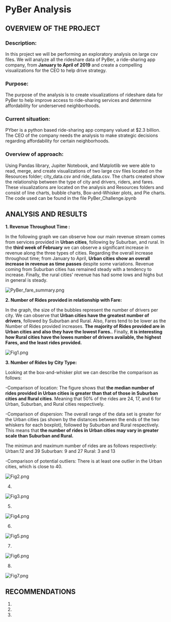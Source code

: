 # PyBer Analysis

## OVERVIEW OF THE PROJECT

### Description:

In this project we will be performing an exploratory analysis on large csv files.   We will analyze all the rideshare data of PyBer, a ride-sharing app company, from **January to April of 2019** and create a compelling visualizations for the CEO to help drive strategy.

### Purpose:

The purpose of the analysis is to create visualizations of rideshare data for PyBer to help improve access to ride-sharing services and determine affordability for underserved neighborhoods.


### Current situation:

PYber is a python based ride-sharing app company valued at $2.3 billion.  The CEO of the company needs the analysis to make strategic decisions regarding affordability for certain neighborhoods.

### Overview of approach:

Using Pandas library, Jupiter Notebook, and Matplotlib we were able to read, merge, and create visualizations of two large csv files located on the Resources folder; city_data.csv and ride_data.csv. The charts created show the relationship between the type of city and drivers, riders, and fares.  These visualizations are located on the analysis and Resources folders and consist of line charts, bubble charts, Box-and-Whisker plots, and Pie charts. The code used can be found in the file PyBer_Challenge.ipynb


## ANALYSIS AND RESULTS

**1. Revenue Throughout Time :**  

In the following graph we can observe how our main revenue stream comes from services provided in **Urban cities**, following by Suburban, and rural.  In the **third week of February** we can observe a significant increase in revenue along the three types of cities.  Regarding the overall increase throughout time; from January to April, **Urban cities show an overall increase in revenue as time passes** despite some variations.  Revenue coming from Suburban cities has remained steady with a tendency to increase. Finally, the rural cities' revenue has had some lows and highs but in general is steady.

![PyBer_fare_summary.png](Resources/PyBer_fare_summary.png)



**2. Number of Rides provided in relationship with Fare:**

In the graph, the size of the bubbles represent the number of drivers per city.  We can observe that **Urban cities have the greatest number of drivers**, followed by Suburban and Rural.  Also, Fares tend to be lower as the Number of Rides provided increases.  **The majority of Rides provided are in Urban cities and also they have the lowest Fares.**. Finally, **it is interesting how Rural cities have the lowes number of drivers available, the highest Fares, and the least rides provided.**


![Fig1.png](analysis/Fig1.png)



**3. Number of Rides by City Type:**

Looking at the box-and-whisker plot we can describe the comparison as follows:

-Comparison of location: The figure shows that **the median number of rides provided in Urban cities is greater than that of those in Suburban cities and Rural cities**. Meaning that 50% of the rides are 24, 17, and 6 for Urban, Suburban, and Rural cities respectively.

-Comparison of dispersion: The overall range of the data set is greater for the Urban cities (as shown by the distances between the ends of the two whiskers for each boxplot), followed by Suburban and Rural respectively. This means that **the number of rides in Urban cities may vary in greater scale than Suburban and Rural.** 

The minimun and maximum number of rides are as follows respectively:
Urban:12 and 39
Suburban: 9 and 27
Rural: 3 and 13

-Comparison of potential outliers: There is at least one outlier in the Urban cities, which is close to 40.


![Fig2.png](analysis/Fig2.png)

4. 

![Fig3.png](analysis/Fig3.png)

5. 

![Fig4.png](analysis/Fig4.png)

6. 

![Fig5.png](analysis/Fig5.png)

7. 

![Fig6.png](analysis/Fig6.png)

8. 

![Fig7.png](analysis/Fig7.png)


## RECOMMENDATIONS

1.
2. 
3. 
